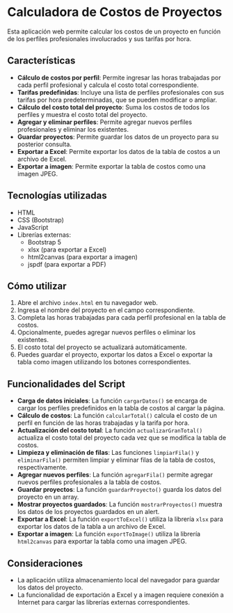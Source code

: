 # Calculadora de Costos de Proyectos

Esta aplicación web permite calcular los costos de un proyecto en función de los perfiles profesionales involucrados y sus tarifas por hora.

## Características

- **Cálculo de costos por perfil**: Permite ingresar las horas trabajadas por cada perfil profesional y calcula el costo total correspondiente.
- **Tarifas predefinidas**: Incluye una lista de perfiles profesionales con sus tarifas por hora predeterminadas, que se pueden modificar o ampliar.
- **Cálculo del costo total del proyecto**: Suma los costos de todos los perfiles y muestra el costo total del proyecto.
- **Agregar y eliminar perfiles**: Permite agregar nuevos perfiles profesionales y eliminar los existentes.
- **Guardar proyectos**: Permite guardar los datos de un proyecto para su posterior consulta.
- **Exportar a Excel**: Permite exportar los datos de la tabla de costos a un archivo de Excel.
- **Exportar a imagen**: Permite exportar la tabla de costos como una imagen JPEG.

## Tecnologías utilizadas

- HTML
- CSS (Bootstrap)
- JavaScript
- Librerías externas:
  - Bootstrap 5
  - xlsx (para exportar a Excel)
  - html2canvas (para exportar a imagen)
  - jspdf (para exportar a PDF)

## Cómo utilizar

1.  Abre el archivo `index.html` en tu navegador web.
2.  Ingresa el nombre del proyecto en el campo correspondiente.
3.  Completa las horas trabajadas para cada perfil profesional en la tabla de costos.
4.  Opcionalmente, puedes agregar nuevos perfiles o eliminar los existentes.
5.  El costo total del proyecto se actualizará automáticamente.
6.  Puedes guardar el proyecto, exportar los datos a Excel o exportar la tabla como imagen utilizando los botones correspondientes.

## Funcionalidades del Script

- **Carga de datos iniciales**: La función `cargarDatos()` se encarga de cargar los perfiles predefinidos en la tabla de costos al cargar la página.
- **Cálculo de costos**: La función `calcularTotal()` calcula el costo de un perfil en función de las horas trabajadas y la tarifa por hora.
- **Actualización del costo total**: La función `actualizarGranTotal()` actualiza el costo total del proyecto cada vez que se modifica la tabla de costos.
- **Limpieza y eliminación de filas**: Las funciones `limpiarFila()` y `eliminarFila()` permiten limpiar y eliminar filas de la tabla de costos, respectivamente.
- **Agregar nuevos perfiles**: La función `agregarFila()` permite agregar nuevos perfiles profesionales a la tabla de costos.
- **Guardar proyectos**: La función `guardarProyecto()` guarda los datos del proyecto en un array.
- **Mostrar proyectos guardados**: La función `mostrarProyectos()` muestra los datos de los proyectos guardados en un alert.
- **Exportar a Excel**: La función `exportToExcel()` utiliza la librería `xlsx` para exportar los datos de la tabla a un archivo de Excel.
- **Exportar a imagen**: La función `exportToImage()` utiliza la librería `html2canvas` para exportar la tabla como una imagen JPEG.

## Consideraciones

- La aplicación utiliza almacenamiento local del navegador para guardar los datos del proyecto.
- La funcionalidad de exportación a Excel y a imagen requiere conexión a Internet para cargar las librerías externas correspondientes.
